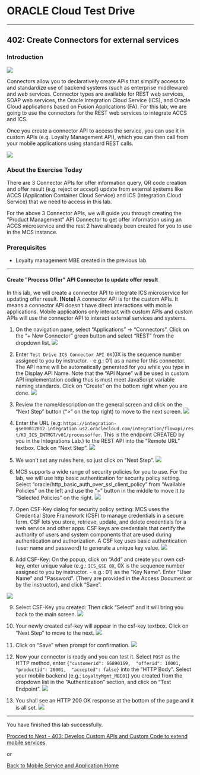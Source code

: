 
# ORACLE Cloud Test Drive #
-----
## 402: Create Connectors for external services ##

### Introduction ###
![](../common/images/mobile/402-Connectors_Overview.png)

Connectors allow you to declaratively create APIs that simplify access to and standardize use of backend systems (such as enterprise middleware) and web services. Connector types are available for REST web services, SOAP web services, the Oracle Integration Cloud Service (ICS), and Oracle Cloud applications based on Fusion Applications (FA). For this lab, we are going to use the connectors for the REST web services to integrate ACCS and ICS.

Once you create a connector API to access the service, you can use it in custom APIs (e.g. Loyalty Management API), which you can then call from your mobile applications using standard REST calls.

![](../common/images/mobile/402-Connectors_Mechanism.png)

### About the Exercise Today ###
There are 3 Connector APIs for offer information query, QR code creation and offer result (e.g. reject or accept) update from external systems like ACCS (Application Container Cloud Service) and ICS (Integration Cloud Service) that we need to access in this lab.

For the above 3 Connector APIs, we will guide you through creating the "Product Management" API Connector to get offer information using an ACCS microservice and the rest 2 have already been created for you to use in the MCS instance.

### Prerequisites ###
- Loyalty management MBE created in the previous lab.

----
#### Create "Process Offer" API Connector to update offer result ####
In this lab, we will create a connector API to integrate ICS microservice for updating offer result. **[Note]** A connector API is for the custom APIs. It means a connector API doesn't have direct interactions with mobile applications. Mobile applications only interact with custom APIs and custom APIs will use the connector API to interact external services and systems.

1. On the navigation pane, select “Applications” -> “Connectors”. Click on the “+ New Connector” green button and select “REST” from the dropdown list.
![](../common/images/mobile/402-New_Connector.png)

2. Enter `Test Drive ICS Connector API 0X`(0X is the sequence number assigned to you by instructor. - e.g.: 01) as a name for this connector. The API name will be automatically generated for you while you type in the Display API Name. Note that the “API Name” will be used in custom API implementation coding thus is must meet JavaScript variable naming standards. Click on “Create” on the bottom right when you are done.
![](../common/images/mobile/402-ICS_Connector_API.png)

3. Review the name/description on the general screen and click on the “Next Step” button (“>” on the top right) to move to the next screen.
![](../common/images/mobile/402-ICS_Connector_API_Review.png)

4. Enter the URL (e.g: `https://integration-gse00012012.integration.us2.oraclecloud.com/integration/flowapi/rest/KD_ICS_INTMGT/v01/processoffer`. This is the endpoint CREATED by you in the Integrations Lab.) to the REST API into the “Remote URL” textbox. Click on “Next Step”.
![](../common/images/mobile/402-ICS_Connector_URL_Setting.png)

5. We won’t set any rules here, so just click on “Next Step”.
![](../common/images/mobile/402-ICS_Connector_Rule_Setting.png)

6. MCS supports a wide range of security policies for you to use. For the lab, we will use http basic authentication for security policy setting. Select “oracle/http_basic_auth_over_ssl_client_policy” from “Available Policies” on the left and use the “>” button in the middle to move it to “Selected Policies” on the right.
![](../common/images/mobile/402-ICS_Connector_Security_Setting.png)

7. Open CSF-Key dialog for security policy setting: MCS uses the Credential Store Framework (CSF) to manage credentials in a secure form. CSF lets you store, retrieve, update, and delete credentials for a web service and other apps. CSF keys are credentials that certify the authority of users and system components that are used during authentication and authorization. A CSF key uses basic authentication (user name and password) to generate a unique key value.
![](../common/images/mobile/402-Open_CSF_Key_Dialog.png)

8. Add CSF-Key: On the popup, click on “Add” and create your own csf-key, enter unique value (e.g.: `ICS_GSE 0X`, 0X is the sequence number assigned to you by instructor. - e.g.: 01) as the "Key Name". Enter "User Name" and "Password". (Thery are provided in the Access Document or by the instructor), and click “Save”. 

![](../common/images/mobile/402-ICS_Add_CSF_Key.png)

9. Select CSF-Key you created: Then click “Select” and it will bring you back to the main screen. 
![](../common/images/mobile/402-ICS_Select_CSF_Key.png)

10. Your newly created csf-key will appear in the csf-key textbox. Click on “Next Step” to move to the next.
![](../common/images/mobile/402-ICS_CSF_Key_NextStep.png)

11. Click on “Save” when prompt for confirmation.
![](../common/images/mobile/402-Connector_Save.png)

12. Now your connector is ready and you can test it. Select `POST` as the HTTP method, enter `{"customerid": 66890169,  "offerid": 10001,  "productid": 20001,  "accepted": false}` into the "HTTP Body". Select your mobile backend (e.g.: `LoyaltyMgmt_MBE01`) you created from the dropdown list in the “Authentication” section, and click on “Test Endpoint”.
![](../common/images/mobile/402-ICS_Connector_Test.png)

13. You shall see an HTTP 200 OK response at the bottom of the page and it is all set.
![](../common/images/mobile/402-ICS_Connector_Test_Result.png)

---



You have finished this lab successfully.

[Procced to Next - 403: Develop Custom APIs and Custom Code to extend mobile services](403-MobileLab.md)

or

[Back to Mobile Service and Application Home](README.md)
